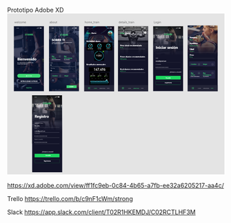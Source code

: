 Prototipo Adobe XD
![issue tab](img/image.png)

https://xd.adobe.com/view/ff1fc9eb-0c84-4b65-a7fb-ee32a6205217-aa4c/

Trello
https://trello.com/b/c9nF1cWm/strong

Slack
https://app.slack.com/client/T02R1HKEMDJ/C02RCTLHF3M
